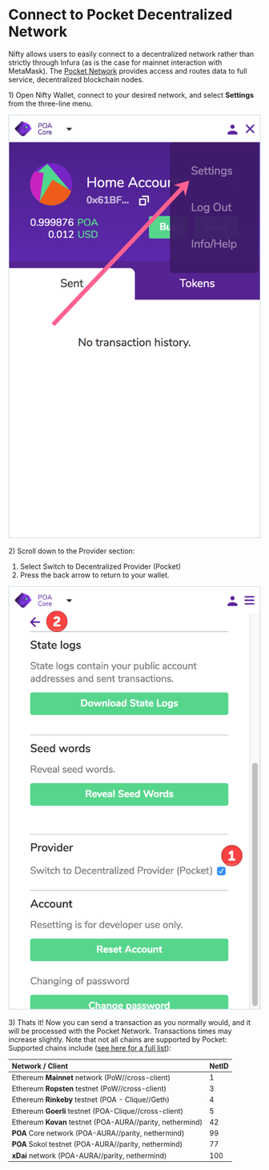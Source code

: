 # Connect to Pocket Decentralized Network

Nifty allows users to easily connect to a decentralized network rather than strictly through Infura \(as is the case for mainnet interaction with MetaMask\). The [Pocket Network](https://www.pokt.network/) provides access and routes data to full service, decentralized blockchain nodes.

1\) Open Nifty Wallet, connect to your desired network, and select **Settings** from the three-line menu.

![](../../.gitbook/assets/settings_1.png)

2\) Scroll down to the Provider section:

1. Select Switch to Decentralized Provider \(Pocket\)
2. Press the back arrow to return to your wallet.

![](../../.gitbook/assets/settings_2.png)

3\) Thats it! Now you can send a transaction as you normally would, and it will be processed with the Pocket Network. Transactions times may increase slightly. Note that not all chains are supported by Pocket: Supported chains include \([see here for a full list](https://docs.pokt.network/docs/supported-networks)\):

| Network / Client | NetID |
| :--- | :--- |
| Ethereum **Mainnet** network \(PoW//cross-client\) | 1 |
| Ethereum **Ropsten** testnet \(PoW//cross-client\) | 3 |
| Ethereum **Rinkeby** testnet \(POA - Clique//Geth\) | 4 |
| Ethereum **Goerli** testnet \(POA-Clique//cross-client\) | 5 |
| Ethereum **Kovan** testnet \(POA-AURA//parity, nethermind\) | 42 |
| **POA** Core network \(POA-AURA//parity, nethermind\) | 99 |
| **POA** Sokol testnet \(POA-AURA//parity, nethermind\) | 77 |
| **xDai** network \(POA-AURA//parity, nethermind\) | 100 |

